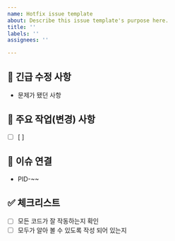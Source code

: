 ```yaml
---
name: Hotfix issue template
about: Describe this issue template's purpose here.
title: ''
labels: ''
assignees: ''

---
```


## 🚨 긴급 수정 사항

- 문제가 됐던 사항

## 🔧 주요 작업(변경) 사항

- [ ]  [ ]

## 🔗 이슈 연결

- PID-~~

## ✅ 체크리스트

- [ ]  모든 코드가 잘 작동하는지 확인
- [ ]  모두가 알아 볼 수 있도록 작성 되어 있는지
